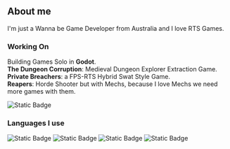 ## About me
I'm just a Wanna be Game Developer from Australia and I love RTS Games.

### Working On
Building Games Solo in **Godot**.   
**The Dungeon Corruption**: Medieval Dungeon Explorer Extraction Game.  
**Private Breachers**: a FPS-RTS Hybrid Swat Style Game.  
**Reapers**: Horde Shooter but with Mechs, because I love Mechs we need more games with them.  

![Static Badge](https://img.shields.io/badge/user%20btw-blue?style=for-the-badge&logo=archlinux&labelColor=black)

### Languages I use  
![Static Badge](https://img.shields.io/badge/C%20C++-black?style=for-the-badge&logo=c)
![Static Badge](https://img.shields.io/badge/Python-purple?style=for-the-badge&logo=python)
![Static Badge](https://img.shields.io/badge/Javascript-grey?style=for-the-badge&logo=javascript)
![Static Badge](https://img.shields.io/badge/lua-white?style=for-the-badge&logo=lua&logoColor=black)

